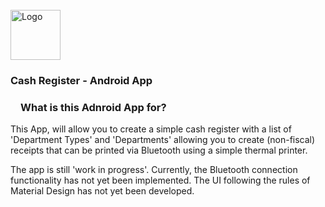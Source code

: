 <!-- PROJECT LOGO -->
<br />
<div align="left">
  <a href="https://github.com/simone-di-paolo">
    <img src="res/logo/sdp-logo-black.png" alt="Logo" width="80" height="80">
  </a>
</div>

<div align="left">
  <h3>Cash Register - Android App</h3>

  <h3 dir="auto"><a id="user-content-what-are-vine-copulas" class="anchor" aria-hidden="true" href="#what-are-vine-copulas"><svg class="octicon octicon-link" viewBox="0 0 16 16" version="1.1" width="16" height="16" aria-hidden="true"></path></svg></a>What is this Adnroid App for?</h3>

  <p text-align="center">
      This App, will allow you to create a simple cash register with a list of 'Department Types' and 'Departments' allowing you to create (non-fiscal) receipts that can be printed via Bluetooth using a 
  simple thermal printer.
  
  The app is still 'work in progress'.
  Currently, the Bluetooth connection functionality has not yet been implemented. The UI following the rules of Material Design has not yet been developed.
  </p>

</div>
